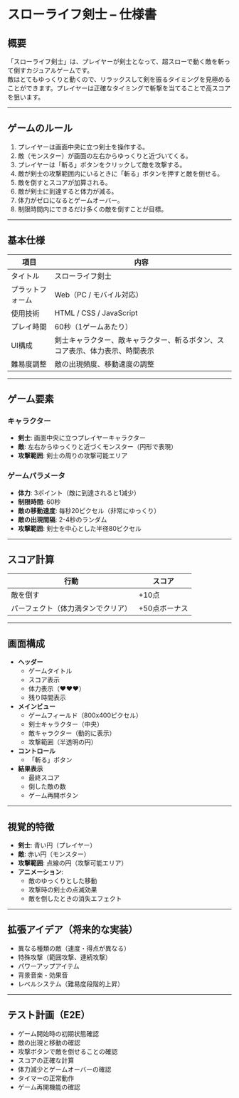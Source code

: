 # スローライフ剣士 – 仕様書

## 概要

「スローライフ剣士」は、プレイヤーが剣士となって、超スローで動く敵を斬って倒すカジュアルゲームです。  
敵はとてもゆっくりと動くので、リラックスして剣を振るタイミングを見極めることができます。プレイヤーは正確なタイミングで斬撃を当てることで高スコアを狙います。

---

## ゲームのルール

1. プレイヤーは画面中央に立つ剣士を操作する。
2. 敵（モンスター）が画面の左右からゆっくりと近づいてくる。
3. プレイヤーは「斬る」ボタンをクリックして敵を攻撃する。
4. 敵が剣士の攻撃範囲内にいるときに「斬る」ボタンを押すと敵を倒せる。
5. 敵を倒すとスコアが加算される。
6. 敵が剣士に到達すると体力が減る。
7. 体力がゼロになるとゲームオーバー。
8. 制限時間内にできるだけ多くの敵を倒すことが目標。

---

## 基本仕様

| 項目 | 内容 |
|------|------|
| タイトル | スローライフ剣士 |
| プラットフォーム | Web（PC / モバイル対応） |
| 使用技術 | HTML / CSS / JavaScript |
| プレイ時間 | 60秒（1ゲームあたり） |
| UI構成 | 剣士キャラクター、敵キャラクター、斬るボタン、スコア表示、体力表示、時間表示 |
| 難易度調整 | 敵の出現頻度、移動速度の調整 |

---

## ゲーム要素

### キャラクター
- **剣士**: 画面中央に立つプレイヤーキャラクター
- **敵**: 左右からゆっくりと近づくモンスター（円形で表現）
- **攻撃範囲**: 剣士の周りの攻撃可能エリア

### ゲームパラメータ
- **体力**: 3ポイント（敵に到達されると1減少）
- **制限時間**: 60秒
- **敵の移動速度**: 毎秒20ピクセル（非常にゆっくり）
- **敵の出現間隔**: 2-4秒のランダム
- **攻撃範囲**: 剣士を中心とした半径80ピクセル

---

## スコア計算

| 行動 | スコア |
|------|--------|
| 敵を倒す | +10点 |
| パーフェクト（体力満タンでクリア） | +50点ボーナス |

---

## 画面構成

- **ヘッダー**
  - ゲームタイトル
  - スコア表示
  - 体力表示（♥♥♥）
  - 残り時間表示
- **メインビュー**
  - ゲームフィールド（800x400ピクセル）
  - 剣士キャラクター（中央）
  - 敵キャラクター（動的に表示）
  - 攻撃範囲（半透明の円）
- **コントロール**
  - 「斬る」ボタン
- **結果表示**
  - 最終スコア
  - 倒した敵の数
  - ゲーム再開ボタン

---

## 視覚的特徴

- **剣士**: 青い円（プレイヤー）
- **敵**: 赤い円（モンスター）
- **攻撃範囲**: 点線の円（攻撃可能エリア）
- **アニメーション**: 
  - 敵のゆっくりとした移動
  - 攻撃時の剣士の点滅効果
  - 敵を倒したときの消失エフェクト

---

## 拡張アイデア（将来的な実装）

- 異なる種類の敵（速度・得点が異なる）
- 特殊攻撃（範囲攻撃、連続攻撃）
- パワーアップアイテム
- 背景音楽・効果音
- レベルシステム（難易度段階的上昇）

---

## テスト計画（E2E）

- ゲーム開始時の初期状態確認
- 敵の出現と移動の確認
- 攻撃ボタンで敵を倒せることの確認
- スコアの正確な計算
- 体力減少とゲームオーバーの確認
- タイマーの正常動作
- ゲーム再開機能の確認